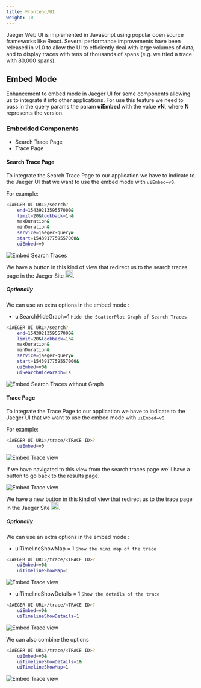 ```yaml
---
title: Frontend/UI
weight: 10
---
```


Jaeger Web UI is implemented in Javascript using popular open source frameworks like React. Several performance improvements have been released in v1.0 to allow the UI to efficiently deal with large volumes of data, and to display traces with tens of thousands of spans (e.g. we tried a trace with 80,000 spans).

## Embed Mode

Enhancement to embed mode in Jaeger UI for some components allowing us to integrate it into other applications.
For use this feature we need to pass in the query params the param **uiEmbed** with the value **vN**, where **N** represents the version.


### Embedded Components

* Search Trace Page
* Trace Page

#### Search Trace Page

To integrate the Search Trace Page to our application we have to indicate to the Jaeger UI that we want to use the embed mode with `uiEmbed=v0`. 

For example:

```sh
<JAEGER UI URL>/search?
    end=1543921359557000&
    limit=20&lookback=1h&
    maxDuration&
    minDuration&
    service=jaeger-query&
    start=1543917759557000&
    uiEmbed=v0
```

![Embed Search Traces](/img/frontend-ui/embed-search-traces.png)

We have a button in this kind of view that redirect us to the search traces page in the Jaeger Site <img src="/img/frontend-ui/embed-open-icon.png" style="width: 20px; height:20px; display:inline;" alt="Embed open window">.  

##### Optionally

We can use an extra options in the embed mode :

* uiSearchHideGraph=1   `Hide the ScatterPlot Graph of Search Traces`

```sh
<JAEGER UI URL>/search?
    end=1543921359557000&
    limit=20&lookback=1h&
    maxDuration&
    minDuration&
    service=jaeger-query&
    start=1543917759557000&
    uiEmbed=v0&
    uiSearchHideGraph=1s
```

![Embed Search Traces without Graph](/img/frontend-ui/embed-search-traces-hide-graph.png)

#### Trace Page


To integrate the Trace Page to our application we have to indicate to the Jaeger UI that we want to use the embed mode with `uiEmbed=v0`. 

For example:

```sh
<JAEGER UI URL>/trace/<TRACE ID>?
    uiEmbed=v0
```
![Embed Trace view](/img/frontend-ui/embed-trace-view.png)

If we have navigated to this view from the search traces page we'll have a button to go back to the results page.

![Embed Trace view](/img/frontend-ui/embed-trace-view-with-back-button.png)

We have a new button in this kind of view that redirect us to the trace page in the Jaeger Site <img src="/img/interface/embed-open-icon.png" style="width: 20px; height:20px; display:inline;" alt="Embed open window">.

##### Optionally

We can use an extra options in the embed mode :

* uiTimelineShowMap = 1 `Show the mini map of the trace`
```sh
<JAEGER UI URL>/trace/<TRACE ID>?
    uiEmbed=v0&
    uiTimelineShowMap=1
```
![Embed Trace view](/img/frontend-ui/embed-trace-view-with-minimap.png)

* uiTimelineShowDetails = 1 `Show the details of the trace`

```sh
<JAEGER UI URL>/trace/<TRACE ID>?
    uiEmbed=v0&
    uiTimelineShowDetails=1
```
![Embed Trace view](/img/frontend-ui/embed-trace-view-with-details.png)


We can also combine the options
```sh
<JAEGER UI URL>/trace/<TRACE ID>?
    uiEmbed=v0&
    uiTimelineShowDetails=1&
    uiTimelineShowMap=1
```
![Embed Trace view](/img/frontend-ui/embed-trace-view-with-details-and-minimap.png)